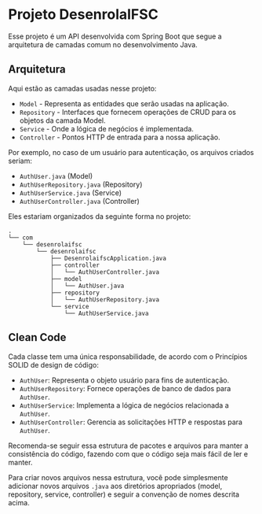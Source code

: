 # Projeto DesenrolaIFSC

Esse projeto é um API desenvolvida com Spring Boot que segue a arquitetura de camadas comum no desenvolvimento Java.

## Arquitetura

Aqui estão as camadas usadas nesse projeto:

- `Model` - Representa as entidades que serão usadas na aplicação.
- `Repository` - Interfaces que fornecem operações de CRUD para os objetos da camada Model.
- `Service` - Onde a lógica de negócios é implementada.
- `Controller` - Pontos HTTP de entrada para a nossa aplicação.

Por exemplo, no caso de um usuário para autenticação, os arquivos criados seriam:

- `AuthUser.java` (Model)
- `AuthUserRepository.java` (Repository)
- `AuthUserService.java` (Service)
- `AuthUserController.java` (Controller)

Eles estariam organizados da seguinte forma no projeto:

```
.
└── com
    └── desenrolaifsc
        └── desenrolaifsc
            ├── DesenrolaifscApplication.java
            ├── controller
            │   └── AuthUserController.java
            ├── model
            │   └── AuthUser.java
            ├── repository
            │   └── AuthUserRepository.java
            └── service
                └── AuthUserService.java
```

## Clean Code

Cada classe tem uma única responsabilidade, de acordo com o Princípios SOLID de design de código:

- `AuthUser`: Representa o objeto usuário para fins de autenticação.
- `AuthUserRepository`: Fornece operações de banco de dados para `AuthUser`.
- `AuthUserService`: Implementa a lógica de negócios relacionada a `AuthUser`.
- `AuthUserController`: Gerencia as solicitações HTTP e respostas para `AuthUser`.

Recomenda-se seguir essa estrutura de pacotes e arquivos para manter a consistência do código, fazendo com que o código seja mais fácil de ler e manter.

Para criar novos arquivos nessa estrutura, você pode simplesmente adicionar novos arquivos `.java` aos diretórios apropriados (model, repository, service, controller) e seguir a convenção de nomes descrita acima.